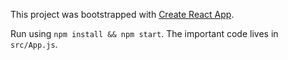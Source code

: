 This project was bootstrapped with [Create React App](https://github.com/facebookincubator/create-react-app).

Run using `npm install && npm start`. The important code lives in `src/App.js`.
